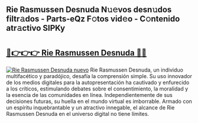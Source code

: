 ## Rie Rasmussen Desnuda N𝚞𝚎vos desn𝚞dos filtr𝚊dos - Parts-eQz F𝚘tos vid𝚎o - C𝚘ntenido atr𝚊ctivo SIPKy

# <h2><a href="http://mbbudg.tromn.icu/?c=Rie+Rasmussen+Desnuda">🔗👉👉👉 Rie Rasmussen Desnuda 🔗🔗</a></h2>

[![Rie Rasmussen Desnuda nuevo](https://i.imgur.com/pEAQMta.gif)](http://mbbudg.tromn.icu/?c=Rie+Rasmussen+Desnuda)
Rie Rasmussen Desnuda, un individuo multifacético y paradójico, desafía la comprensión simple. Su uso innovador de los medios digitales para la autopresentación ha cautivado y enfurecido a los críticos, estimulando debates sobre el consentimiento, la moralidad y la esencia de las comunidades en línea. Independientemente de sus decisiones futuras, su huella en el mundo virtual es imborrable. Armado con un espíritu inquebrantable y un atractivo innegable, el alcance de Rie Rasmussen Desnuda en el universo digital no tiene límites.
